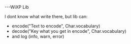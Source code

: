 ---WiXP Lib

I dont know what write there, but lib can:
- encode("Text to encode", Char.vocabulary)
- decode("Key what you get in encode", Char.vocabulary)
- and log (info, warn, error)